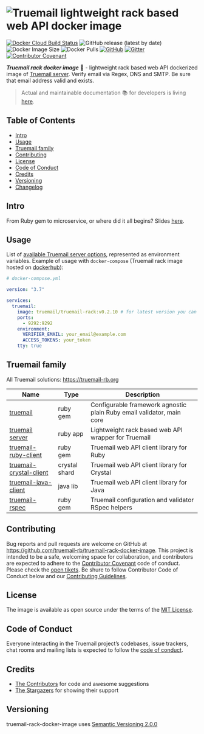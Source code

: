 # ![Truemail lightweight rack based web API docker image](https://truemail-rb.org/assets/images/truemail_logo.png)

[![Docker Cloud Build Status](https://img.shields.io/docker/cloud/build/truemail/truemail-rack)](https://hub.docker.com/r/truemail/truemail-rack/builds)
![GitHub release (latest by date)](https://img.shields.io/github/v/release/truemail-rb/truemail-rack-docker-image)
![Docker Image Size](https://img.shields.io/docker/image-size/truemail/truemail-rack)
![Docker Pulls](https://img.shields.io/docker/pulls/truemail/truemail-rack)
[![GitHub](https://img.shields.io/github/license/truemail-rb/truemail-rack-docker-image)](LICENSE.txt)
[![Gitter](https://badges.gitter.im/truemail-rb/community.svg)](https://gitter.im/truemail-rb/community?utm_source=badge&utm_medium=badge&utm_campaign=pr-badge)
[![Contributor Covenant](https://img.shields.io/badge/Contributor%20Covenant-v1.4%20adopted-ff69b4.svg)](CODE_OF_CONDUCT.md)

***Truemail rack docker image*** :whale: - lightweight rack based web API dockerized image of [Truemail server](https://truemail-rb.org/truemail-rack). Verify email via Regex, DNS and SMTP. Be sure that email address valid and exists.

> Actual and maintainable documentation :books: for developers is living [here](https://truemail-rb.org/truemail-rack-docker-image).

## Table of Contents

- [Intro](#intro)
- [Usage](#usage)
- [Truemail family](#truemail-family)
- [Contributing](#contributing)
- [License](#license)
- [Code of Conduct](#code-of-conduct)
- [Credits](#credits)
- [Versioning](#versioning)
- [Changelog](CHANGELOG.md)

## Intro

From Ruby gem to microservice, or where did it all begins? Slides [here](https://slides.com/vladislavtrotsenko/truemail-rack).

## Usage

List of [available Truemail server options](https://truemail-rb.org/truemail-rack/#/starting-the-server?id=configurable-options), represented as environment variables. Example of usage with `docker-compose` (Truemail rack image hosted on [dockerhub](https://hub.docker.com/r/truemail/truemail-rack)):

```yml
# docker-compose.yml

version: "3.7"

services:
  truemail:
    image: truemail/truemail-rack:v0.2.10 # for latest version you can use just truemail/truemail-rack:latest
    ports:
      - 9292:9292
    environment:
      VERIFIER_EMAIL: your_email@example.com
      ACCESS_TOKENS: your_token
    tty: true
```

## Truemail family

All Truemail solutions: https://truemail-rb.org

| Name | Type | Description |
| --- | --- | --- |
| [truemail](https://github.com/truemail-rb/truemail) | ruby gem | Configurable framework agnostic plain Ruby email validator, main core |
| [truemail server](https://github.com/truemail-rb/truemail-rack) | ruby app | Lightweight rack based web API wrapper for Truemail |
| [truemail-ruby-client](https://github.com/truemail-rb/truemail-ruby-client) | ruby gem | Truemail web API client library for Ruby |
| [truemail-crystal-client](https://github.com/truemail-rb/truemail-crystal-client) | crystal shard | Truemail web API client library for Crystal |
| [truemail-java-client](https://github.com/truemail-rb/truemail-java-client) | java lib | Truemail web API client library for Java |
| [truemail-rspec](https://github.com/truemail-rb/truemail-rspec) | ruby gem | Truemail configuration and validator RSpec helpers |

## Contributing

Bug reports and pull requests are welcome on GitHub at https://github.com/truemail-rb/truemail-rack-docker-image. This project is intended to be a safe, welcoming space for collaboration, and contributors are expected to adhere to the [Contributor Covenant](http://contributor-covenant.org) code of conduct. Please check the [open tikets](https://github.com/truemail-rb/truemail-rack-docker-image/issues). Be shure to follow Contributor Code of Conduct below and our [Contributing Guidelines](CONTRIBUTING.md).

## License

The image is available as open source under the terms of the [MIT License](https://opensource.org/licenses/MIT).

## Code of Conduct

Everyone interacting in the Truemail project’s codebases, issue trackers, chat rooms and mailing lists is expected to follow the [code of conduct](CODE_OF_CONDUCT.md).

## Credits

- [The Contributors](https://github.com/truemail-rb/truemail-rack-docker-image/graphs/contributors) for code and awesome suggestions
- [The Stargazers](https://github.com/truemail-rb/truemail-rack-docker-image/stargazers) for showing their support

## Versioning

truemail-rack-docker-image uses [Semantic Versioning 2.0.0](https://semver.org)
